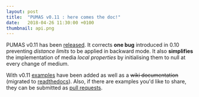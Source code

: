 ```yaml
---
layout: post
title:  "PUMAS v0.11 : here comes the doc!"
date:   2018-04-26 11:30:00 +0100
thumbnail: api.png
---
```

PUMAS v0.11 has been [released][v011]. It corrects **one bug** introduced
in 0.10 preventing *distance limits* to be applied in backward mode. It also
**simplifies** the implementation of media *local properties* by initialising
them to null at every change of medium.

With v0.11 [examples][examples] have been added as well as a ~~wiki
documentation~~ (migrated to [readthedocs][docs]). Also, if there are examples
you'd like to share, they can be submitted as [pull requests][PR].

[docs]: https://pumas.readthedocs.io/en/latest
[examples]: https://github.com/niess/pumas/tree/master/examples
[PR]: https://github.com/niess/pumas/pulls
[v011]: https://github.com/niess/pumas/releases/tag/v0.11
